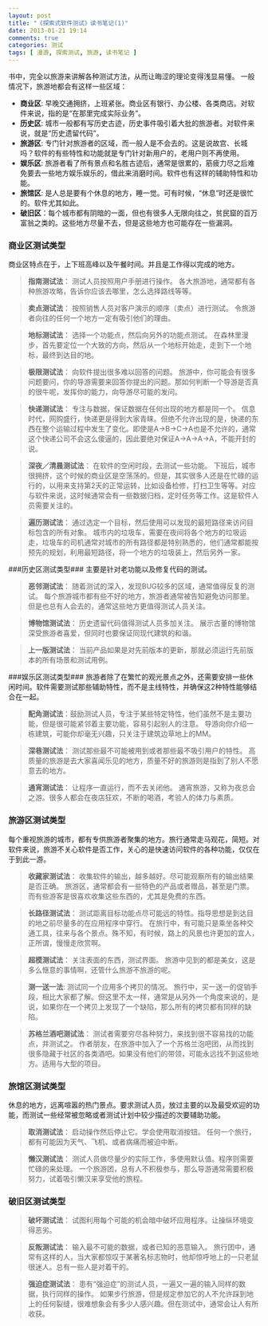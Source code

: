 ```yaml
---
layout: post
title: "《探索式软件测试》读书笔记(1)"
date: 2013-01-21 19:14
comments: true
categories: 测试
tags: [ 漫游, 探索测试, 旅游, 读书笔记 ]
---
```


书中，完全以旅游来讲解各种测试方法，从而让晦涩的理论变得浅显易懂。
一般情况下，旅游地都会有这样一些区域：

* **商业区**: 早晚交通拥挤，上班紧张。商业区有银行、办公楼、各类商店。对软件来说，指的是“在那里完成实际业务”。
* **历史区**: 城市一般都有写历史古迹，历史事件吸引着大批的旅游者。对软件来说，就是“历史遗留代码”。
* **旅游区**: 专门针对旅游者的区域，而一般人是不会去的。这是说故宫、长城吗？软件的有些特性和功能就是专门针对新用户的，老用户则不再使用。
* **娱乐区**: 旅游者看了所有景点和名胜古迹后，通常是很累的，筋疲力尽之后难免要去一些地方娱乐娱乐的，借此来消磨时间。软件也有这样的辅助特性和功能。
* **旅馆区**: 是人总是要有个休息的地方，睡一觉。可有时候，“休息”时还是很忙的。软件尤其如此。
* **破旧区**：每个城市都有阴暗的一面，但也有很多人无限向往之，贫民窟的百万富翁之类的。这些地方尽量不去，但是这些地方也可能存在一些漏洞。

<!--more-->
### 商业区测试类型
商业区特点在于，上下班高峰以及午餐时间。并且是工作得以完成的地方。
>**指南测试法**： 测试人员按照用户手册进行操作。
各大旅游地，通常都有各种旅游攻略，告诉你应该去哪里，怎么选择路线等等。

>**卖点测试法**： 按照销售人员对客户演示的顺序（卖点）进行测试。
令旅游者向往的任何一个地方一定有吸引他们的理由。

>**地标测试法**： 选择一个功能点，然后向另外的功能点测试。
在森林里漫步，首先要定位一个大致的方向，然后从一个地标开始走，走到下一个地标，最终到达目的地。

>**极限测试法**： 向软件提出很多难以回答的问题。
旅游中，你可能会有很多问题要问，你的导游需要来回答你提出的问题。那如何判断一个导游是否真的很牛呢，发挥你的能力，向导游尽可能的发问。

>**快递测试法**： 专注与数据，保证数据在任何出现的地方都是同一个。
信息时代，网购盛行，快递更是得到大家青睐。但绝不允许出现的是，快递的东西在整个运输过程中发生了变化。即使是A->B->C->A也是不允许的，通常这个快递公司不会这么傻逼的，因此要绝对保证A->A->A->A，不能开封的说。

>**深夜／清晨测试法**： 在软件的空闲时段，去测试一些功能。
下班后，城市很拥挤，这个时候的商业区是空荡荡的。但是，其实很多人还是在忙碌的运行的，以用来支持第2天的正常运转，比如设备检修，打扫卫生等等。对应与软件来说，这时候通常会有一些数据归档，定时任务等工作。这是软件人员需要关注的。

>**遍历测试法**： 通过选定一个目标，然后使用可以发现的最短路径来访问目标包含的所有对象。
城市内的垃圾车，需要在夜间将各个地方的垃圾运走，垃圾车的司机通常对城市的所有路径都是特别熟悉的，他们通常都能按预先的规划，利用最短路径，将一个地方的垃圾装上，然后另外一家。

###历史区测试类型###
主要是针对老功能以及修复代码的测试。

>**恶邻测试法**： 随着测试的深入，发现BUG较多的区域，通常值得反复的测试。
每个旅游城市都有些不好的地方，旅游者通常被告知避免访问那里。但是也总有人会去的，通常这些地方更值得测试人员关注。

>**博物馆测试法**： 历史遗留代码值得测试人员多加关注。
展示古董的博物馆深受旅游者喜爱，但同时也要保证同现代建筑的和谐。

>**上一版测试法**： 当前产品如果是对先前版本的更新，那就必须运行先前版本的所有场景和测试用例。

###娱乐区测试类型###
旅游者除了在繁忙的观光景点之外，还需要安排一些休闲时间。软件需要测试那些辅助特性，而不是主线特性，并确保这2种特性能够结合在一起。
>**配角测试法**：鼓励测试人员，专注于某些特定特性，他们虽然不是主要功能，但是很可能紧邻着主要功能，容易引起别人的注意。
导游向你介绍一栋建筑，可能你却毫无兴趣，只关注于建筑边草地上的MM。

>**深巷测试法**： 测试那些最不可能被用到或者那些最不吸引用户的特性。
高质量的旅游是去大家喜闻乐见的地方，质量不好的旅游则是指到了别人不愿意去的地方。

>**通宵测试法**： 让程序一直运行，而不去关闭他。
通宵旅游，又称为夜总会之游。很多人都会在夜店狂欢，不断的喝酒，考验人的体力与素质。

### 旅游区测试类型
每个重视旅游的城市，都有专供旅游者聚集的地方。旅行通常走马观花，简短。对软件来说，旅游不关心软件是否工作，关心的是快速访问软件的各种功能，仅仅在于到此一游。

>**收藏家测试法**：  收集软件的输出，越多越好。尽可能观察所有的输出结果是否正确。
旅游区，通常都会有一些特色的产品或者赠品，甚至是门票。而有些游客是很喜欢收集这些东西的，尤其是免费的东西。

>**长路径测试法**： 测试距离目标功能点尽可能远的特性。指导思想是到达目的地之前尽量多的在应用程序中穿行。
在旅行中，有可能只是乘坐各种交通工具，往来与各个景点。殊不知，有时候，路上的风景也许更加的宜人，正所谓，慢慢走欣赏啊。

>**超模测试法**： 关注表面的东西，测试界面。
旅游中见到的都是美女，这是多么惬意的事情啊，还管什么旅游不旅游的呢。

>**测一送一法**: 测试同一个应用多个拷贝的情况。
旅行中，买一送一的促销手段，相比大家都了解。但这里不太一样，通常是从另外一个角度来说的，是说，如果你在一个拷贝上发现了一个缺陷，那么所有的拷贝都有同样的缺陷。

>**苏格兰酒吧测试法**： 测试者需要穷尽各种努力，来找到很不容易找的功能点，并测试之。
作者朋友，在旅游中加入了一个苏格兰泡吧团，从而找到很多隐藏于社区的各类酒吧。如果没有他们的带领，可能永远找不到这些地方。适用与大型的项目。

### 旅馆区测试类型
休息的地方，远离喧嚣的热门景点。要求测试人员，放过主要的以及最受欢迎的功能，而测试一些经常被忽略或者测试计划中较少描述的次要辅助功能。

>**取消测试法**： 启动操作然后停止它。学会使用取消按钮。
任何一个旅行，都有可能因为天气、飞机、或者病痛而被迫中断。

>**懒汉测试法**： 测试人员做尽量少的实际工作，多使用默认值。程序则需要忙碌的来处理。
一个旅游团，总有人不积极参与，那么导游通常需要积极努力，试着吸引懒汉来享受他的旅程。

### 破旧区测试类型

>**破坏测试法**： 试图利用每个可能的机会暗中破坏应用程序。让操纵环境变得恶劣。

>**反叛测试法**： 输入最不可能的数据，或者已知的恶意输入。
旅行团中，通常有这样的人，当大家都惊叹于某著名标志物时，他却惊呼地上的一只老鼠很迷人。总有一些人是对着干的。

>**强迫症测试法**： 患有“强迫症”的测试人员，一遍又一遍的输入同样的数据，执行同样的操作。
如果步行旅游，但是规定参加它的人不允许踩到地上的任何裂缝，很难想象会有多少人感兴趣。但在测试中，通常会让人有所收获。




